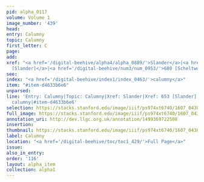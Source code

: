 ```yaml
---
pid: alpha_0117
volume: Volume 1
image_number: '439'
head:
entry: Calumny
topic: Calumny
first_letter: C
page:
add:
xref: "<a href='/digital-beehive/alpha4/alpha_0889/'>Slander</a>|<a href='/digital-beehive/num3/num_0897/'>653
  [Slander]</a>|<a href='/digital-beehive/num3/num_0953/'>680 [Scheltwort]</a>"
see:
index: "<a href='/digital-beehive/index1/index_0463/'>calumny</a>"
item: "#item-d4633b6e6"
unparsed:
line: 'Entry: Calumny|Topic: Calumny|Xref: Slander|Xref: 653 [Slander]|Xref: 680 [Scheltwort]|Index:
  calumny|#item-d4633b6e6'
selection: https://stacks.stanford.edu/image/iiif/ps974xt6740/1607_0438/296,1689,3225,706/full/0/default.jpg
full_image: https://stacks.stanford.edu/image/iiif/ps974xt6740/1607_0438/full/full/0/default.jpg
annotation_uri: http://dev.llgc.org.uk/annotation/1499369722508
insertion:
thumbnail: https://stacks.stanford.edu/image/iiif/ps974xt6740/1607_0438/296,1689,600,180/250,/0/default.jpg
label: Calumny
location: "<a href='/digital-beehive/toc/toc1_429/'>Full Page</a>"
issue:
also_in_entry:
order: '116'
layout: alpha_item
collection: alpha1
---
```


